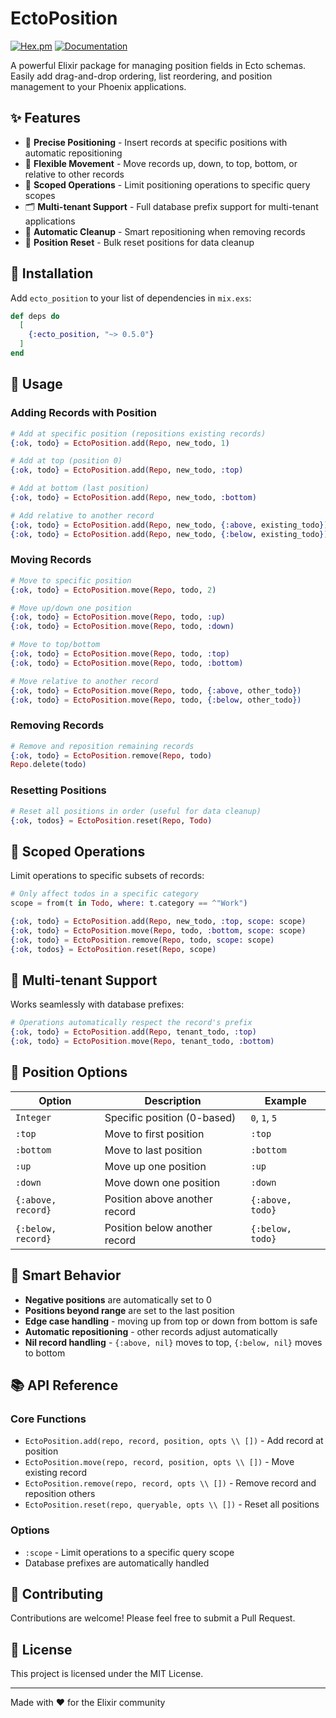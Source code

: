 # EctoPosition

[![Hex.pm](https://img.shields.io/hexpm/v/ecto_position.svg)](https://hex.pm/packages/ecto_position)
[![Documentation](https://img.shields.io/badge/docs-hexpm-blue.svg)](https://hexdocs.pm/ecto_position)

A powerful Elixir package for managing position fields in Ecto schemas. Easily add drag-and-drop ordering, list reordering, and position management to your Phoenix applications.

## ✨ Features

- 🎯 **Precise Positioning** - Insert records at specific positions with automatic repositioning
- 🔄 **Flexible Movement** - Move records up, down, to top, bottom, or relative to other records
- 🎌 **Scoped Operations** - Limit positioning operations to specific query scopes
- 🗂️ **Multi-tenant Support** - Full database prefix support for multi-tenant applications
- 🔧 **Automatic Cleanup** - Smart repositioning when removing records
- 🔄 **Position Reset** - Bulk reset positions for data cleanup

## 🚀 Installation

Add `ecto_position` to your list of dependencies in `mix.exs`:

```elixir
def deps do
  [
    {:ecto_position, "~> 0.5.0"}
  ]
end
```

## 📖 Usage

### Adding Records with Position

```elixir
# Add at specific position (repositions existing records)
{:ok, todo} = EctoPosition.add(Repo, new_todo, 1)

# Add at top (position 0)
{:ok, todo} = EctoPosition.add(Repo, new_todo, :top)

# Add at bottom (last position)
{:ok, todo} = EctoPosition.add(Repo, new_todo, :bottom)

# Add relative to another record
{:ok, todo} = EctoPosition.add(Repo, new_todo, {:above, existing_todo})
{:ok, todo} = EctoPosition.add(Repo, new_todo, {:below, existing_todo})
```

### Moving Records

```elixir
# Move to specific position
{:ok, todo} = EctoPosition.move(Repo, todo, 2)

# Move up/down one position
{:ok, todo} = EctoPosition.move(Repo, todo, :up)
{:ok, todo} = EctoPosition.move(Repo, todo, :down)

# Move to top/bottom
{:ok, todo} = EctoPosition.move(Repo, todo, :top)
{:ok, todo} = EctoPosition.move(Repo, todo, :bottom)

# Move relative to another record
{:ok, todo} = EctoPosition.move(Repo, todo, {:above, other_todo})
{:ok, todo} = EctoPosition.move(Repo, todo, {:below, other_todo})
```

### Removing Records

```elixir
# Remove and reposition remaining records
{:ok, todo} = EctoPosition.remove(Repo, todo)
Repo.delete(todo)
```

### Resetting Positions

```elixir
# Reset all positions in order (useful for data cleanup)
{:ok, todos} = EctoPosition.reset(Repo, Todo)
```

## 🎯 Scoped Operations

Limit operations to specific subsets of records:

```elixir
# Only affect todos in a specific category
scope = from(t in Todo, where: t.category == ^"Work")

{:ok, todo} = EctoPosition.add(Repo, new_todo, :top, scope: scope)
{:ok, todo} = EctoPosition.move(Repo, todo, :bottom, scope: scope)
{:ok, todo} = EctoPosition.remove(Repo, todo, scope: scope)
{:ok, todos} = EctoPosition.reset(Repo, scope)
```

## 🏢 Multi-tenant Support

Works seamlessly with database prefixes:

```elixir
# Operations automatically respect the record's prefix
{:ok, todo} = EctoPosition.add(Repo, tenant_todo, :top)
{:ok, todo} = EctoPosition.move(Repo, tenant_todo, :bottom)
```

## 🔧 Position Options

| Option | Description | Example |
|--------|-------------|---------|
| `Integer` | Specific position (0-based) | `0`, `1`, `5` |
| `:top` | Move to first position | `:top` |
| `:bottom` | Move to last position | `:bottom` |
| `:up` | Move up one position | `:up` |
| `:down` | Move down one position | `:down` |
| `{:above, record}` | Position above another record | `{:above, todo}` |
| `{:below, record}` | Position below another record | `{:below, todo}` |

## 🎪 Smart Behavior

- **Negative positions** are automatically set to 0
- **Positions beyond range** are set to the last position
- **Edge case handling** - moving up from top or down from bottom is safe
- **Automatic repositioning** - other records adjust automatically
- **Nil record handling** - `{:above, nil}` moves to top, `{:below, nil}` moves to bottom

## 📚 API Reference

### Core Functions

- `EctoPosition.add(repo, record, position, opts \\ [])` - Add record at position
- `EctoPosition.move(repo, record, position, opts \\ [])` - Move existing record
- `EctoPosition.remove(repo, record, opts \\ [])` - Remove record and reposition others
- `EctoPosition.reset(repo, queryable, opts \\ [])` - Reset all positions

### Options

- `:scope` - Limit operations to a specific query scope
- Database prefixes are automatically handled

## 🤝 Contributing

Contributions are welcome! Please feel free to submit a Pull Request.

## 📄 License

This project is licensed under the MIT License.

---

Made with ❤️ for the Elixir community
